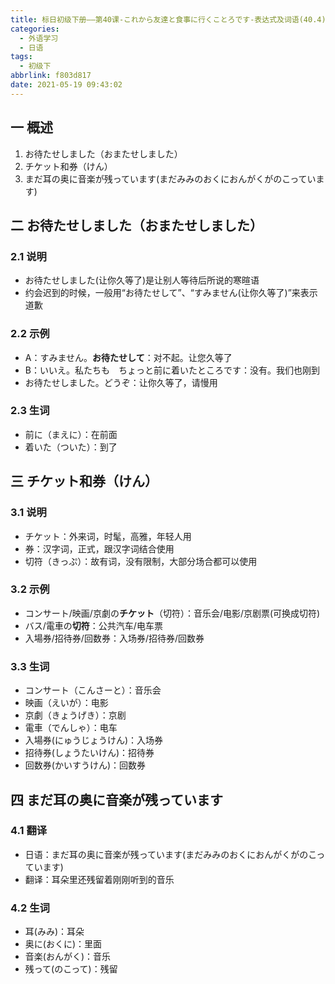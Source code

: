 ```yaml
---
title: 标日初级下册——第40课-これから友達と食事に行くことろです-表达式及词语(40.4)
categories:
  - 外语学习
  - 日语
tags:
  - 初级下
abbrlink: f803d817
date: 2021-05-19 09:43:02
---
```

## 一 概述

1. お待たせしました（おまたせしました）
2. チケット和券（けん）
3. まだ耳の奥に音楽が残っています(まだみみのおくにおんがくがのこっています)

<!--more-->

## 二 お待たせしました（おまたせしました）

### 2.1 说明

* お待たせしました(让你久等了)是让别人等待后所说的寒暄语
* 约会迟到的时候，一般用“お待たせして”、“すみません(让你久等了)”来表示道歉

### 2.2 示例

* A：すみません。**お待たせして**：对不起。让您久等了
* B：いいえ。私たちも　ちょっと前に着いたところです：没有。我们也刚到
* お待たせしました。どうぞ：让你久等了，请慢用

### 2.3 生词

* 前に（まえに）：在前面
* 着いた（ついた）：到了

## 三 チケット和券（けん）

### 3.1 说明

* チケット：外来词，时髦，高雅，年轻人用
* 券：汉字词，正式，跟汉字词结合使用
* 切符（きっぷ）：故有词，没有限制，大部分场合都可以使用

### 3.2 示例

* コンサート/映画/京劇の**チケット**（切符）：音乐会/电影/京剧票(可换成切符)
* バス/電車の**切符**：公共汽车/电车票
* 入場券/招待券/回数券：入场券/招待券/回数券

### 3.3 生词

* コンサート（こんさーと）：音乐会
* 映画（えいが）：电影
* 京劇（きょうげき）：京剧
* 電車（でんしゃ）：电车
* 入場券(にゅうじょうけん)：入场券
* 招待券(しょうたいけん)：招待券
* 回数券(かいすうけん)：回数券

## 四 まだ耳の奥に音楽が残っています

### 4.1 翻译

* 日语：まだ耳の奥に音楽が残っています(まだみみのおくにおんがくがのこっています)
* 翻译：耳朵里还残留着刚刚听到的音乐

### 4.2 生词

* 耳(みみ)：耳朵
* 奥に(おくに)：里面
* 音楽(おんがく)：音乐
* 残って(のこって)：残留

